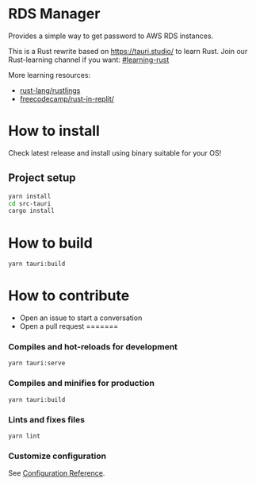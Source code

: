 # RDS Manager
Provides a simple way to get password to AWS RDS instances.

This is a Rust rewrite based on https://tauri.studio/ to learn Rust.
Join our Rust-learning channel if you want: [#learning-rust](https://tractionengineering.slack.com/archives/C03GMGJGDC5)

More learning resources:
* [rust-lang/rustlings](https://github.com/rust-lang/rustlings)
* [freecodecamp/rust-in-replit/](https://www.freecodecamp.org/news/rust-in-replit/)
# How to install

Check latest release and install using binary suitable for your OS!
## Project setup

```sh
yarn install
cd src-tauri
cargo install
```

# How to build

```sh
yarn tauri:build
```

# How to contribute
* Open an issue to start a conversation
* Open a pull request
=======
### Compiles and hot-reloads for development
```
yarn tauri:serve
```

### Compiles and minifies for production
```
yarn tauri:build
```

### Lints and fixes files
```
yarn lint
```

### Customize configuration
See [Configuration Reference](https://cli.vuejs.org/config/).
